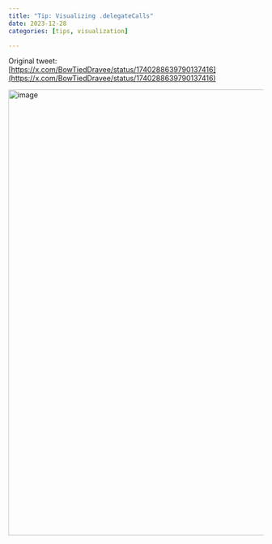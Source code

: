 ```yaml
---
title: "Tip: Visualizing .delegateCalls"
date: 2023-12-28
categories: [tips, visualization]

---
```


Original tweet: [https://x.com/BowTiedDravee/status/1740288639790137416](https://x.com/BowTiedDravee/status/1740288639790137416)

<img width="880" alt="image" src="https://github.com/user-attachments/assets/fc732927-9141-48c1-92ba-fac0bd58ae1f" />
